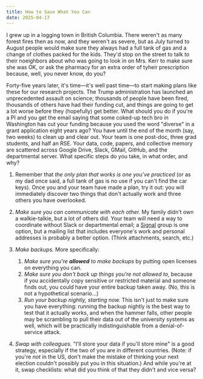 ```yaml
---
title: How to Save What You Can
date: 2025-04-17
---
```


I grew up in a logging town in British Columbia.
There weren't as many forest fires then as now,
and they weren't as severe,
but as July turned to August people would make sure they always had a full tank of gas
and a change of clothes packed for the kids.
They'd stop on the street to talk to their noeighbors about who was going to look in on Mrs. Kerr
to make sure she was OK,
or ask the pharmacy for an extra order of tyheir prescription because,
well,
you never know,
do you?

Forty-five years later,
it's time—it's well past time—to start making plans like these for our research projects.
The Trump administration has launched an unprecedented assault on science;
thousands of people have been fired,
thousands of others have had their funding cut,
and things are going to get a lot worse before they (hopefully) get better.
What should you do if you're a PI
and you get the email saying that some coked-up tech bro in Washington has cut your funding
because you used the word "diverse" in a grant application eight years ago?
You have until the end of the month (say, two weeks) to clean up and clear out.
Your team is one post-doc, three grad students, and half an RSE.
Your data, code, papers, and collective memory are scattered across Google Drive, Slack, GMail, GitHub,
and the departmental server.
What specific steps do you take, in what order, and why?

1.  Remember that *the only plan that works is one you've practiced*
    (or as my dad once said, a full tank of gas is no use if you can't find the car keys).
    Once you and your team have made a plan,
    try it out:
    you will immediately discover two things that don't actually work
    and three others you have overlooked.

1.  *Make sure you can communicate with each other.*
    My family didn't own a walkie-talkie,
    but a lot of others did.
    Your team will need a way to coordinate without Slack or departmental email;
    a [Signal][signal] group is one option,
    but a mailing list that includes everyone's work and personal addresses
    is probably a better option.
    (Think attachments, search, etc.)

1.  *Make backups.*
    More specifically:
    1.  *Make sure you're __allowed__ to make backups*
        by putting open licenses on everything you can.
    1.  *Make sure you don't back up things you're not allowed to,*
        because if you accidentally copy sensitive or restricted material and someone finds out,
        you could have your entire backup taken away.
        (No, this is not a hypothetical scenario…)
    1.  *Run your backup nightly, starting now.*
        This isn't just to make sure you have everything:
        running the backup nightly is the best way to test that it actually works,
        and when the hammer falls,
        other people may be scrambling to pull their data out of the university systems as well,
        which will be practically indistinguishable from a denial-of-service attack.

1.  *Swap with colleagues.*
    "I'll store your data if you'll store mine" is a good strategy,
    especially if the two of you are in different countries.
    (Note: if you're *not* in the US,
    don't make the mistake of thinking your next election couldn't possibly put you in this situation.)
    And while you're at it,
    swap checklists:
    what did you think of that they didn't and vice versa?

[signal]: https://signal.org/
